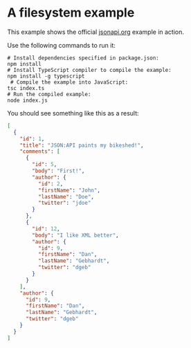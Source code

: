 # A filesystem example

This example shows the official [jsonapi.org](https://jsonapi.org/) example in action.

Use the following commands to run it:

```shell
# Install dependencies specified in package.json:
npm install
# Install TypeScript compiler to compile the example:
npm install -g typescript
 # Compile the example into JavaScript:
tsc index.ts
# Run the compiled example:
node index.js
```

You should see something like this as a result:

```json
[
  {
    "id": 1,
    "title": "JSON:API paints my bikeshed!",
    "comments": [
      {
        "id": 5,
        "body": "First!",
        "author": {
          "id": 2,
          "firstName": "John",
          "lastName": "Doe",
          "twitter": "jdoe"
        }
      },
      {
        "id": 12,
        "body": "I like XML better",
        "author": {
          "id": 9,
          "firstName": "Dan",
          "lastName": "Gebhardt",
          "twitter": "dgeb"
        }
      }
    ],
    "author": {
      "id": 9,
      "firstName": "Dan",
      "lastName": "Gebhardt",
      "twitter": "dgeb"
    }
  }
]
```